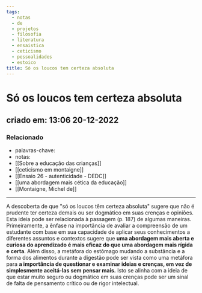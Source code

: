 ```yaml
---
tags:
  - notas
  - de
  - projetos
  - filosofia
  - literatura
  - ensaistica
  - ceticismo
  - pessoalidades
  - estoico
title: Só os loucos tem certeza absoluta
---
```


# Só os loucos tem certeza absoluta

## criado em: 13:06 20-12-2022

### Relacionado

- palavras-chave: 
- notas: 
- [[Sobre a educação das crianças]]
- [[ceticismo em montaigne]]
- [[Ensaio 26 - autenticidade - DEDC]]
- [[uma abordagem mais cética da educação]]
- [[Montaigne, Michel de]]
---

A descoberta de que "só os loucos têm certeza absoluta" sugere que não é prudente ter certeza demais ou ser dogmático em suas crenças e opiniões. Esta ideia pode ser relacionada à passagem (p. 187) de algumas maneiras. Primeiramente, a ênfase na importância de avaliar a compreensão de um estudante com base em sua capacidade de aplicar seus conhecimentos a diferentes assuntos e contextos sugere que **uma abordagem mais aberta e curiosa do aprendizado é mais eficaz do que uma abordagem mais rígida e certa**. Além disso, a metáfora do estômago mudando a substância e a forma dos alimentos durante a digestão pode ser vista como uma metáfora para **a importância de questionar e examinar ideias e crenças, em vez de simplesmente aceitá-las sem pensar mais.** Isto se alinha com a ideia de que estar muito seguro ou dogmático em suas crenças pode ser um sinal de falta de pensamento crítico ou de rigor intelectual.

